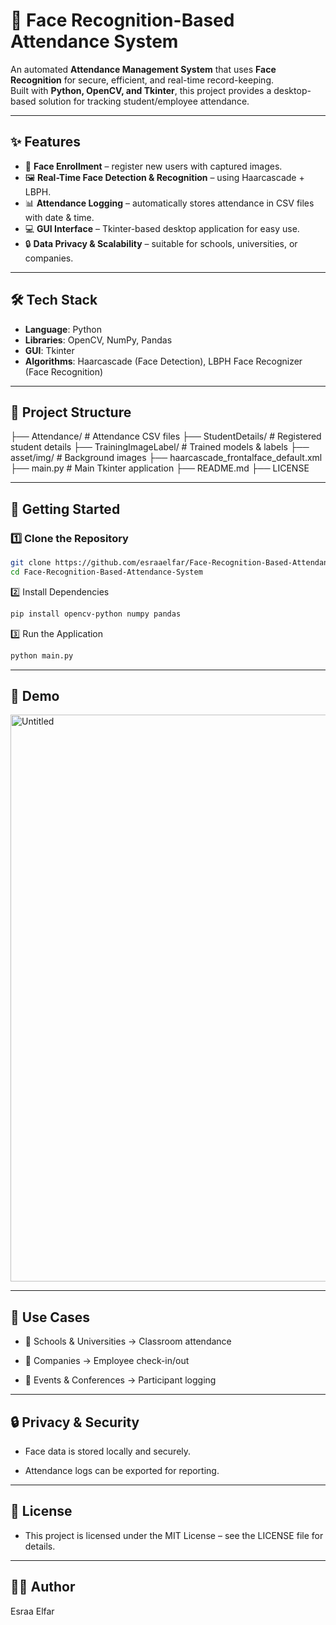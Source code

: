 # 📸 Face Recognition-Based Attendance System

An automated **Attendance Management System** that uses **Face Recognition** for secure, efficient, and real-time record-keeping.  
Built with **Python, OpenCV, and Tkinter**, this project provides a desktop-based solution for tracking student/employee attendance.

---

## ✨ Features
- 👤 **Face Enrollment** – register new users with captured images.  
- 🖼 **Real-Time Face Detection & Recognition** – using Haarcascade + LBPH.  
- 📊 **Attendance Logging** – automatically stores attendance in CSV files with date & time.  
- 💻 **GUI Interface** – Tkinter-based desktop application for easy use.  
- 🔒 **Data Privacy & Scalability** – suitable for schools, universities, or companies.  

---

## 🛠️ Tech Stack
- **Language**: Python  
- **Libraries**: OpenCV, NumPy, Pandas  
- **GUI**: Tkinter  
- **Algorithms**: Haarcascade (Face Detection), LBPH Face Recognizer (Face Recognition)  

---

## 📂 Project Structure
├── Attendance/ # Attendance CSV files
├── StudentDetails/ # Registered student details
├── TrainingImageLabel/ # Trained models & labels
├── asset/img/ # Background images
├── haarcascade_frontalface_default.xml
├── main.py # Main Tkinter application
├── README.md
├── LICENSE

---

## 🚀 Getting Started

### 1️⃣ Clone the Repository
```bash
git clone https://github.com/esraaelfar/Face-Recognition-Based-Attendance-System.git
cd Face-Recognition-Based-Attendance-System
```
2️⃣ Install Dependencies
```bash
pip install opencv-python numpy pandas
```
3️⃣ Run the Application
```bash
python main.py
```

---

## 📸 Demo

<img width="1569" height="907" alt="Untitled" src="https://github.com/user-attachments/assets/b2fb9b41-b770-4edc-9907-113cec6a8dff" />

---

## 📌 Use Cases

- 🏫 Schools & Universities → Classroom attendance

- 🏢 Companies → Employee check-in/out

- 🎤 Events & Conferences → Participant logging

---

## 🔒 Privacy & Security

- Face data is stored locally and securely.

- Attendance logs can be exported for reporting.

---

## 📄 License

- This project is licensed under the MIT License – see the LICENSE
 file for details.

 ---

## 👩‍💻 Author

Esraa Elfar
